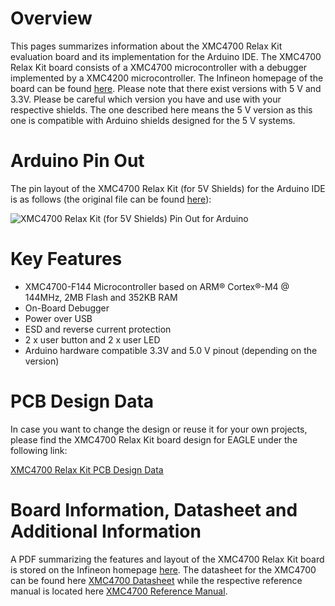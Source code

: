 # Overview
This pages summarizes information about the XMC4700 Relax Kit evaluation board and its implementation for the Arduino IDE. The XMC4700 Relax Kit board consists of a XMC4700 microcontroller with a debugger implemented by a XMC4200 microcontroller. The Infineon homepage of the board can be found [here](https://www.infineon.com/cms/en/product/evaluation-boards/KIT_XMC47_RELAX_5V_AD_V1/productType.html?productType=5546d46250cc1fdf0150f6a27dbf6e8a).
Please note that there exist versions with 5 V and 3.3V. Please be careful which version you have and use with your respective shields. The one described here means the 5 V version as this one is compatible with Arduino shields designed for the 5 V systems.

# Arduino Pin Out
The pin layout of the XMC4700 Relax Kit (for 5V Shields) for the Arduino IDE is as follows (the original file can be found [here](https://github.com/Infineon/Assets/blob/master/Pictures/XMC%204700_RelaxKit_5VShields_PO.jpg)):

![XMC4700 Relax Kit (for 5V Shields) Pin Out for Arduino](https://github.com/Infineon/Assets/blob/master/Pictures/XMC%204700_RelaxKit_5VShields_PO.jpg)

# Key Features
* XMC4700-F144 Microcontroller based on ARM® Cortex®-M4 @ 144MHz, 2MB Flash and 352KB RAM
* On-Board Debugger
* Power over USB
* ESD and reverse current protection
* 2 x user button and 2 x user LED
* Arduino hardware compatible 3.3V and 5.0 V pinout (depending on the version)

# PCB Design Data
In case you want to change the design or reuse it for your own projects, please find the XMC4700 Relax Kit board design for EAGLE under the following link:

[XMC4700 Relax Kit PCB Design Data](https://www.infineon.com/dgdl/Infineon-PCB+Footprints+and+Symbols+-+XMC4700-XMC4800+-+Source+Eagle+-+Relax+Kit+Series-PCB-v01_00-EN.zip?fileId=5546d46250cc1fdf015139c2d2f32016)

# Board Information, Datasheet and Additional Information
A PDF summarizing the features and layout of the XMC4700 Relax Kit board is stored on the Infineon homepage [here](https://www.infineon.com/dgdl/Infineon-Board_User_Manual_XMC4700_XMC4800_Relax_Kit_Series-UM-v01_02-EN.pdf?fileId=5546d46250cc1fdf01513f8e052d07fc).
The datasheet for the XMC4700 can be found here [XMC4700 Datasheet](https://www.infineon.com/dgdl/Infineon-XMC4700-XMC4800-DS-v01_00-EN.pdf?fileId=5546d462518ffd850151908ea8db00b3) while the respective reference manual is located here [XMC4700 Reference Manual](https://www.infineon.com/dgdl/Infineon-ReferenceManual_XMC4700_XMC4800-UM-v01_03-EN.pdf?fileId=5546d462518ffd850151904eb90c0044).

